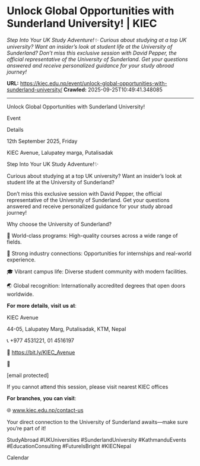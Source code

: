 # Unlock Global Opportunities with Sunderland University! | KIEC

*Step Into Your UK Study Adventure!✨ Curious about studying at a top UK university? Want an insider’s look at student life at the University of Sunderland? Don’t miss this exclusive session with David Pepper, the official representative of the University of Sunderland. Get your questions answered and receive personalized guidance for your study abroad journey!*

**URL:** https://kiec.edu.np/event/unlock-global-opportunities-with-sunderland-university/
**Crawled:** 2025-09-25T10:49:41.348085

---

Unlock Global Opportunities with Sunderland University!

Event

Details

12th September 2025, Friday

KIEC Avenue, Lalupatey marga, Putalisadak

Step Into Your UK Study Adventure!✨

Curious about studying at a top UK university? Want an insider’s look at student life at the University of Sunderland?

Don’t miss this exclusive session with David Pepper, the official representative of the University of Sunderland. Get your questions answered and receive personalized guidance for your study abroad journey!

Why choose the University of Sunderland?

🌟 World-class programs: High-quality courses across a wide range of fields.

💼 Strong industry connections: Opportunities for internships and real-world experience.

🎓 Vibrant campus life: Diverse student community with modern facilities.

🌏 Global recognition: Internationally accredited degrees that open doors worldwide.

𝐅𝐨𝐫 𝐦𝐨𝐫𝐞 𝐝𝐞𝐭𝐚𝐢𝐥𝐬, 𝐯𝐢𝐬𝐢𝐭 𝐮𝐬 𝐚𝐭:

KIEC Avenue

44-05, Lalupatey Marg, Putalisadak, KTM, Nepal

📞 +977 4531221, 01 4516197

📍 https://bit.ly/KIEC_Avenue

📩

[email protected]

If you cannot attend this session, please visit nearest KIEC offices

𝐅𝐨𝐫 𝐛𝐫𝐚𝐧𝐜𝐡𝐞𝐬, 𝐲𝐨𝐮 𝐜𝐚𝐧 𝐯𝐢𝐬𝐢𝐭:

🌐 www.kiec.edu.np/contact-us

Your direct connection to the University of Sunderland awaits—make sure you’re part of it!

StudyAbroad #UKUniversities #SunderlandUniversity #KathmanduEvents #EducationConsulting #FutureIsBright #KIECNepal

Calendar